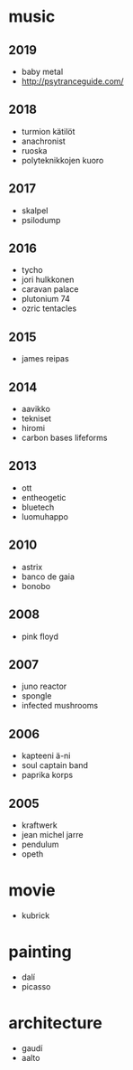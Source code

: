 # music

## 2019

* baby metal
* <http://psytranceguide.com/>

## 2018

* turmion kätilöt
* anachronist
* ruoska
* polyteknikkojen kuoro

## 2017

* skalpel
* psilodump

## 2016

* tycho
* jori hulkkonen
* caravan palace
* plutonium 74
* ozric tentacles

## 2015

* james reipas

## 2014

* aavikko
* tekniset
* hiromi
* carbon bases lifeforms

## 2013

* ott
* entheogetic
* bluetech
* luomuhappo

## 2010

* astrix
* banco de gaia
* bonobo

## 2008

* pink floyd

## 2007

* juno reactor
* spongle
* infected mushrooms

## 2006

* kapteeni ä-ni
* soul captain band
* paprika korps

## 2005

* kraftwerk
* jean michel jarre
* pendulum
* opeth

# movie

* kubrick

# painting

* dalí
* picasso

# architecture

* gaudí
* aalto
